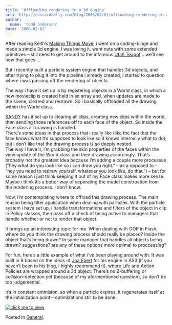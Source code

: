 ```yaml
---
title: 'Offloading rendering in a 3d engine'
url: 'http://custardbelly.com/blog/2006/02/01/offloading-rendering-in-a-3d-engine/'
author:
  name: 'todd anderson'
date: '2006-02-01'
---
```


After reading Keith’s [Making Things Move](http://www.amazon.com/gp/product/1590595181/sr=1-1/qid=1138766400/ref=pd_bbs_1/103-6509034-0931065?%5Fencoding=UTF8), i went on a coding-binge and made a simple 3d engine. I was loving it. went nuts with some extended primitives – still need to get around to the infamous [Utah Teapot](http://www.sjbaker.org/teapot/)… we’ll see how that goes …

But i recently built a particle system engine that handles 3d objects, and after trying to plug it into the pipeline i already created, i started to question where i was passing off the rendering of objects.

The way i have it set up is by registering objects in a World class, in which a new movieclip is created held in an array and, when updates are made to the scene, cleared and redrawn. So i basically offloaded all the drawing within the World class.

[SANDY](http://sandy.media-box.net/blog/) has it set up to clearing all clips, creating new clips within the world, then sending those references off to each face of the object. So inside the Face class all drawing is handled.  
There’s some ideas in that process that i really like (like the fact that the face knows what it’s supposed to look like so it knows internally what to do), but i don’t like that the drawing process is so deeply nested.  
The way i have it, i’m grabbing the skin properties of the faces within the view update of the World class and then drawing accordingly. That’s probably not the greatest idea because i’m adding a couple more processes (”hey what do you look like so i can draw you right.” – as a opposed to – “hey you need to redraw yourself. whatever you look like, do that.”) – but for some reason i just think keeping it out of my Face class makes more sense. Maybe i think it’s a better way of seperating the model construction from the rendering process. i don’t know. 

Now, i’m contemplating where to offload this drawing process. The main reason being filter application when dealing with particles. With the particle system i have set up, i handle transformations and filters of the object in clip in Policy classes, then pass off a check of being active to managers that handle whether or not to render that object.

It brings up an interesting topic for me. When dealing with OOP in Flash, where do you think the drawing process should really be placed? Inside the object that’s being drawn? In some manager that handles all objects being drawn? suggestions? are any of these options more optimal to proccessing?

For fun, here’s a little example of what i’ve been playing around with. It was built in 8 based on the ideas of [Joa Ebert](http://blog.je2050.de/) for his engine in AS3 (if you haven’t been to his blog, i highly recommend it), where Life and Action Policies are wrapped around a 3d object. There’s no Z-buffering or collision-detection yet (because of my aformentioned question), so don’t be too judgemental .

It’s in constant emmision, so when a particle expires, it regenerates itself at the initialization point – optimizations still to be done.

[![click me to view](http://www.custardbelly.com/blog/images/stars.png)](javascript:MM_openBrWindow('insets/psys.html','psystem','resizable=no,width=300,height=288');)

Posted in [General](http://custardbelly.com/blog/category/general/).
